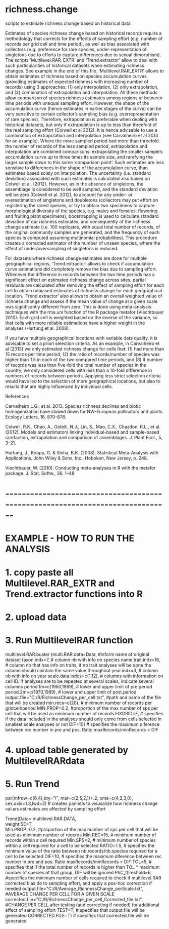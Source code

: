 # richness.change
scripts to estimate richness change  based on historical data


Estimates of species richness change based on historical records require a methodology that corrects for the effects of sampling effort (e.g. number of records per grid cell and time period), as well as bias associated with collectors (e.g. preference for rare species, under-representation of singletons due to efforts to capture differences due to sexual dimorphism). The scripts ‘Multilevel.RAR_EXTR’ and  ‘Trend.extractor’ allow to deal with such particularities of historical datasets when estimating richness changes. See example in the end of this file.
	‘Multilevel.RAR_EXTR’ allows to obtain estimates of richness based on species accumulation curves (providing estimates of expected richness with increasing number of records) using 3 approaches: (1) only interpolation, (2) only  extrapolation, and (3) combination of extrapolation and interpolation. All these methods allow comparison of species richness estimates among regions or between time periods with unequal sampling effort. However, the shape of the accumulation curve (hence estimates in earlier stages of the curve) can be very sensitive to certain collector’s sampling bias (e.g. overrepresentation of rare species). Therefore, extrapolation is preferable when dealing with historical datasets, but only if extrapolation is up to less than threefold of the real sampling effort (Colwell et al 2012). It is hence advisable to use a combination of extrapolation and interpolation (see Carvalheiro et al 2013 for an example). Where the more sampled period had more than threefold the number of records of the less sampled period, extrapolation and interpolation are combined  comparisons: extrapolating the smaller sample’s accumulation curve up to three times its sample size, and rarefying the larger sample down to this same ‘comparison point’. Such estimates are less sensitive to differences in the shape of the accumulation curve, than estimates based solely on interpolation. The uncertainty (i.e. standard deviation) associated with such estimates is calculated also based on Colwell et al. (2012). However, as in the absence of singletons, the assemblage is considered to be well sampled, and the standard deviation  will be zero (Colwell et al. 2012), to account for any under- or overestimation of singletons and doubletons (collectors may put effort on registering the rarest species, or try to obtain two specimens to capture morphological diversity of the species, e.g. males and females; flowering and fruiting plant specimens), bootstrapping is used to calculate standard deviation of our richness estimates, and consequently of the richness change estimate (i.e. 100 replicates, with equal total number of records, of the original community samples are generated, and the frequency of each species is computed assuming multinomial probabilities). This procedure creates a corrected estimator of the number of unseen species, where the effect of under/oversampling of singletons is reduced.  

For datasets where richness change estimates are done for multiple geographical regions, ‘Trend.extractor’ allows to check if accumulation curve estimations did completely remove the bias due to sampling effort. Whenever the difference in records between the two time periods has a significant effect on estimated richness change across sites, partial residuals are calculated after removing the effect of sampling effort for each cell to obtain unbiased estimates of richness change for each geographical location. 
‘Trend.extractor’  also allows to obtain an overall weighted value of richness change and assess if the mean value of change at a given scale was significantly different from zero. This is done using meta-analysis techniques with  the rma.uni function of the R package metafor (Viechtbauer 2010). Each grid cell is weighted based on the inverse of the variance, so that cells with more reliable estimations have a higher weight in the analyses (Hartung et al. 2008). 

If you have multiple geographical locations with variable data quality, it is advisable to set a priori  selection criteria. As an example, in Carvalheiro et al (2013) we only estimated richness change for cells that: (1) had more than 15 records per time period, (2) the ratio of records/number of species was higher than 1.5 in each of the two compared time periods, and (3) if number of records was less than five-fold the total number of species in the country, we only considered cells with less than a 10-fold difference in numbers of records between periods. Applying less strict selection criteria would have led to the selection of more geographical locations, but also to results that are highly influenced by individual cells. 

References

Carvalheiro L.G., et al. 2013. Species richness declines and biotic homogenization have slowed down for NW-European pollinators and plants. Ecology Letters, 16, 870-878. 

Colwell, R.K., Chao, A., Gotelli, N.J., Lin, S., Mao, C.X., Chazdon, R.L., et al. (2012). Models and estimators linking individual-based and sample-based rarefaction, extrapolation and comparison of assemblages. J. Plant Ecol., 5, 3–21.

Hartung, J., Knapp, G. & Sinha, B.K. (2008). Statistical Meta-Analysis with Applications. John Wiley & Sons, Inc., Hoboken, New Jersey, p. 248.

Viechtbauer, W. (2010). Conducting meta-analyses in R with the metafor package. J. Stat. Softw., 36, 1–48.

# ------------------------------------------------------------------------------
# EXAMPLE - HOW TO RUN THE ANALYSIS 
# 1. copy paste all Multilevel.RAR_EXTR and Trend.extractor functions into R
# 2. upload data

# 3.   Run MultilevelRAR function
multilevel.RAR.buster (multi.RAR.data=Data, #inform name of original dataset
taxon.indx=7,   # column nb with info on species name
trait.indx=16,  # column nb that has info on traits, if no trait analyses will be done the column should cointain the same value throughout
year.indx=3,    # column nb with info on year
scale.data.indcs=c(1,12), # columns with information on cell ID. If analyses are to be repeated at several scales, indicate several columns
period.1m=c(1950,1969),  # lower and upper limit of pre.period 
period.2m=c(1970,1989),  # lower and upper limit of post.period
 output.file="C:/R/RichnessChange_per_cell.txt",  #path and name of the file that will be created
min.recs=c(20),   #  minimum number of records per gridcell/period 
MIN.PROP=0.2,      #proportion of the max number of sps per cell that will be used as minimum number of records
FIXGRID=F,   # specifies if the data included in the analyses should only come from cells selected in smallest scale analyses or not 
DIF=10)  # specifies the maximum diference between rec number in pre and pos. Ratio maxRecords/minRecords < DIF
                
 
# 4. upload table generated by MultilevelRARdata
# 5. Run Trend
par(mfrow=c(6,4),bty="l", mar=c(2,5,2,1)+.2, oma=c(4,2,3,0), cex.axis=1.3,lwd=2) # creates pannels to visusalize how richness change values estimates are affected by sampling effort  
  
Trend(Data= multilevel.RAR.DATA,   
weight.SE=T,  
Min.PROP=0.2, #proportion of the max number of sps per cell that will be used as minimum number of reocrds
Min.REC=15,  # minimum number of records within a cell required
Min.SPS=2, # minimum number of species within a cell required   for a cell to be selected
RATIO=1.5, # specifies the minimum value of the ratio between nb.records/nb.species  required for a cell to be selected
DIF=10,   # specifies the maximum diference between rec number in pre and pos. Ratio maxRecords/minRecords < DIF
TOL=5,    # specifies that if the total number of records is higher than TOL * maximum number of species of that group, DIF will be ignored
PhC_threshold=6,  #specifies the minimum number of cells required to check if multilevel.RAR corrected bias do to sampling effort, and apply a pos-hoc correction if needed
output.file="C:/R/Average_RichnessChange_perScale.txt",    #AVERAGE CHANGE PER CELL FOR A GIVEN SCALE
corrected.file="C:/R/RichnessChange_per_cell_Corrected_file.txt",       #CHANGE PER CELL after  testing (and correcting if needed) for additional effect of sampling effort
 TEST=T,  # specifies that    output.file will be generated
 CORRECTED.FILE=T)   # specifies that  corrected.file will be generated
